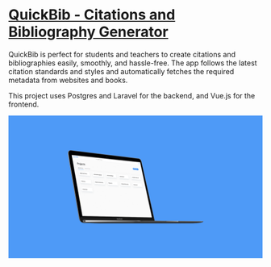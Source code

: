 # [QuickBib - Citations and Bibliography Generator](https://quickbib.palash.fyi)

QuickBib is perfect for students and teachers to create citations and bibliographies easily, smoothly, and hassle-free. The app follows the latest citation standards and styles and automatically fetches the required metadata from websites and books.

This project uses Postgres and Laravel for the backend, and Vue.js for the frontend.

![alt text](https://github.com/PalashSharma20/quickbib/blob/master/preview.png?raw=true)
